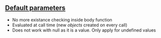 ##  <a href="http://devdocs.io/javascript/functions/default_parameters">Default parameters</a>

* No more existance checking inside body function
* Evaluated at call time (new _objects_ created on every call)
* Does not work with null as it is a value. Only apply for undefined values
